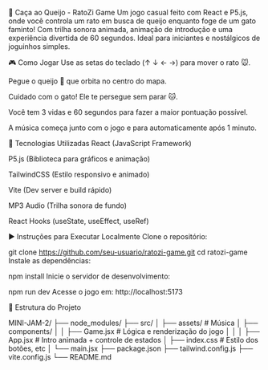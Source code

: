 🧀 Caça ao Queijo - RatoZi Game
Um jogo casual feito com React e P5.js, onde você controla um rato em busca de queijo enquanto foge de um gato faminto! Com trilha sonora animada, animação de introdução e uma experiência divertida de 60 segundos. Ideal para iniciantes e nostálgicos de joguinhos simples.

🎮 Como Jogar
Use as setas do teclado (↑ ↓ ← →) para mover o rato 🐭.

Pegue o queijo 🧀 que orbita no centro do mapa.

Cuidado com o gato! Ele te persegue sem parar 🐱.

Você tem 3 vidas e 60 segundos para fazer a maior pontuação possível.

A música começa junto com o jogo e para automaticamente após 1 minuto.

🧠 Tecnologias Utilizadas
React (JavaScript Framework)

P5.js (Biblioteca para gráficos e animação)

TailwindCSS (Estilo responsivo e animado)

Vite (Dev server e build rápido)

MP3 Audio (Trilha sonora de fundo)

React Hooks (useState, useEffect, useRef)

▶️ Instruções para Executar Localmente
Clone o repositório:

git clone https://github.com/seu-usuario/ratozi-game.git
cd ratozi-game
Instale as dependências:

npm install
Inicie o servidor de desenvolvimento:

npm run dev
Acesse o jogo em:
http://localhost:5173

📁 Estrutura do Projeto

MINI-JAM-2/
├── node_modules/
├── src/
│   ├── assets/         # Música
│   ├── components/
│   │   ├── Game.jsx    # Lógica e renderização do jogo
│   │
│   ├── App.jsx         # Intro animada + controle de estados
│   ├── index.css       # Estilo dos botões, etc
│   └── main.jsx
├── package.json
├── tailwind.config.js
├── vite.config.js
└── README.md
